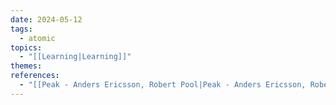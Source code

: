```yaml
---
date: 2024-05-12
tags:
  - atomic
topics:
  - "[[Learning|Learning]]"
themes: 
references:
  - "[[Peak - Anders Ericsson, Robert Pool|Peak - Anders Ericsson, Robert Pool]]"
---
```

